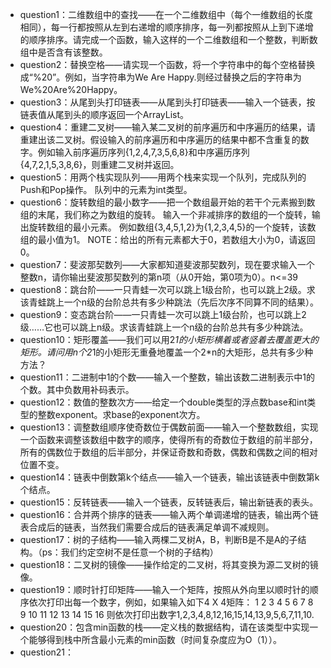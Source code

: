 - question1：二维数组中的查找——在一个二维数组中（每个一维数组的长度相同），每一行都按照从左到右递增的顺序排序，每一列都按照从上到下递增的顺序排序。请完成一个函数，输入这样的一个二维数组和一个整数，判断数组中是否含有该整数。
- question2：替换空格——请实现一个函数，将一个字符串中的每个空格替换成“%20”。例如，当字符串为We Are Happy.则经过替换之后的字符串为We%20Are%20Happy。
- question3：从尾到头打印链表——从尾到头打印链表——输入一个链表，按链表值从尾到头的顺序返回一个ArrayList。
- question4：重建二叉树——输入某二叉树的前序遍历和中序遍历的结果，请重建出该二叉树。假设输入的前序遍历和中序遍历的结果中都不含重复的数字。例如输入前序遍历序列{1,2,4,7,3,5,6,8}和中序遍历序列{4,7,2,1,5,3,8,6}，则重建二叉树并返回。
- question5：用两个栈实现队列——用两个栈来实现一个队列，完成队列的Push和Pop操作。 队列中的元素为int类型。
- question6：旋转数组的最小数字——把一个数组最开始的若干个元素搬到数组的末尾，我们称之为数组的旋转。 输入一个非减排序的数组的一个旋转，输出旋转数组的最小元素。 例如数组{3,4,5,1,2}为{1,2,3,4,5}的一个旋转，该数组的最小值为1。 NOTE：给出的所有元素都大于0，若数组大小为0，请返回0。
- question7：斐波那契数列——大家都知道斐波那契数列，现在要求输入一个整数n，请你输出斐波那契数列的第n项（从0开始，第0项为0）。n<=39
- question8：跳台阶——一只青蛙一次可以跳上1级台阶，也可以跳上2级。求该青蛙跳上一个n级的台阶总共有多少种跳法（先后次序不同算不同的结果）。
- question9：变态跳台阶——一只青蛙一次可以跳上1级台阶，也可以跳上2级……它也可以跳上n级。求该青蛙跳上一个n级的台阶总共有多少种跳法。
- question10：矩形覆盖——我们可以用2*1的小矩形横着或者竖着去覆盖更大的矩形。请问用n个2*1的小矩形无重叠地覆盖一个2*n的大矩形，总共有多少种方法？
- question11：二进制中1的个数——输入一个整数，输出该数二进制表示中1的个数。其中负数用补码表示。
- question12：数值的整数次方——给定一个double类型的浮点数base和int类型的整数exponent。求base的exponent次方。
- question13：调整数组顺序使奇数位于偶数前面——输入一个整数数组，实现一个函数来调整该数组中数字的顺序，使得所有的奇数位于数组的前半部分，所有的偶数位于数组的后半部分，并保证奇数和奇数，偶数和偶数之间的相对位置不变。
- question14：链表中倒数第k个结点——输入一个链表，输出该链表中倒数第k个结点。
- question15：反转链表——输入一个链表，反转链表后，输出新链表的表头。
- question16：合并两个排序的链表——输入两个单调递增的链表，输出两个链表合成后的链表，当然我们需要合成后的链表满足单调不减规则。
- question17：树的子结构——输入两棵二叉树A，B，判断B是不是A的子结构。（ps：我们约定空树不是任意一个树的子结构）
- question18：二叉树的镜像——操作给定的二叉树，将其变换为源二叉树的镜像。
- question19：顺时针打印矩阵——输入一个矩阵，按照从外向里以顺时针的顺序依次打印出每一个数字，例如，如果输入如下4 X 4矩阵： 1 2 3 4 5 6 7 8 9 10 11 12 13 14 15 16 则依次打印出数字1,2,3,4,8,12,16,15,14,13,9,5,6,7,11,10.
- question20：包含min函数的栈——定义栈的数据结构，请在该类型中实现一个能够得到栈中所含最小元素的min函数（时间复杂度应为O（1））。
- question21：
